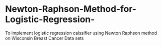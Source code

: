 # Newton-Raphson-Method-for-Logistic-Regression-
To implement logistic regression calssifier using Newton Raphson method on Wisconsin Breast Cancer Data sets 
